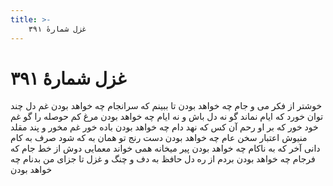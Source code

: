 ```yaml
---
title: >-
    غزل شمارهٔ ۳۹۱
---
```

# غزل شمارهٔ ۳۹۱

خوشتر از فکر می و جام چه خواهد بودن
تا ببینم که سرانجام چه خواهد بودن
غم دل چند توان خورد که ایام نماند
گو نه دل باش و نه ایام چه خواهد بودن
مرغ کم حوصله را گو غم خود خور که بر او
رحم آن کس که نهد دام چه خواهد بودن
باده خور غم مخور و پند مقلد منیوش
اعتبار سخن عام چه خواهد بودن
دست رنج تو همان به که شود صرف به کام
دانی آخر که به ناکام چه خواهد بودن
پیر میخانه همی خواند معمایی دوش
از خط جام که فرجام چه خواهد بودن
بردم از ره دل حافظ به دف و چنگ و غزل
تا جزای من بدنام چه خواهد بودن
